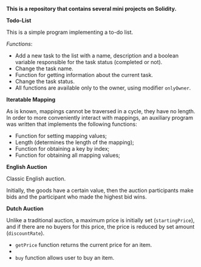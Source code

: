 **This is a repository that contains several mini projects on Solidity.**



**Todo-List**

  This is a simple program implementing a to-do list.

  _Functions_:

  - Add a new task to the list with a name, description and a boolean variable responsible for the task status (completed or not).
  - Change the task name.
  - Function for getting information about the current task.
  - Change the task status.
  - All functions are available only to the owner, using modifier `onlyOwner`.


**Iteratable Mapping**

  As is known, mappings cannot be traversed in a cycle, they have no length. In order to more conveniently interact with mappings, an auxiliary program was written that implements the following functions:
  
  - Function for setting mapping values;
  - Length (determines the length of the mapping);
  - Function for obtaining a key by index;
  - Function for obtaining all mapping values;




**English Auction**

  Classic English auction.
  
  Initially, the goods have a certain value, then the auction participants make bids and the participant who made the highest bid wins.


  

**Dutch Auction**

Unlike a traditional auction, a maximum price is initially set (`startingPrice`), and if there are no buyers for this price, the price is reduced by set amount (`discountRate`).

 - `getPrice` function returns the current price for an item.
 - 
 - `buy` function allows user to buy an item.
